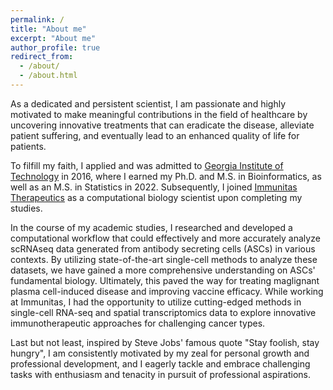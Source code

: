 ```yaml
---
permalink: /
title: "About me"
excerpt: "About me"
author_profile: true
redirect_from: 
  - /about/
  - /about.html
---
```


As a dedicated and persistent scientist, I am passionate and highly motivated to make meaningful contributions in the field of healthcare by uncovering innovative treatments that can eradicate the disease, alleviate patient suffering, and eventually lead to an enhanced quality of life for patients. 

To filfill my faith, I applied and was admitted to [Georgia Institute of Technology](https://www.gatech.edu/) in 2016, where I earned my Ph.D. and M.S. in Bioinformatics, as well as an M.S. in Statistics in 2022. Subsequently, I joined [Immunitas Therapeutics](https://www.immunitastx.com) as a computational biology scientist upon completing my studies. 

In the course of my academic studies, I researched and developed a computational workflow that could effectively and more accurately analyze scRNAseq data generated from antibody secreting cells (ASCs) in various contexts. By utilizing state-of-the-art single-cell methods to analyze these datasets, we have gained a more comprehensive understanding on ASCs' fundamental biology. Ultimately, this paved the way for treating maglignant plasma cell-induced disease and improving vaccine efficacy. While working at Immunitas, I had the opportunity to utilize cutting-edged methods in single-cell RNA-seq and spatial transcriptomics data to explore innovative immunotherapeutic approaches for challenging cancer types. 

Last but not least, inspired by Steve Jobs' famous quote "Stay foolish, stay hungry", I am consistently motivated by my zeal for personal growth and professional development, and I eagerly tackle and embrace challenging tasks with enthusiasm and tenacity in pursuit of professional aspirations.
